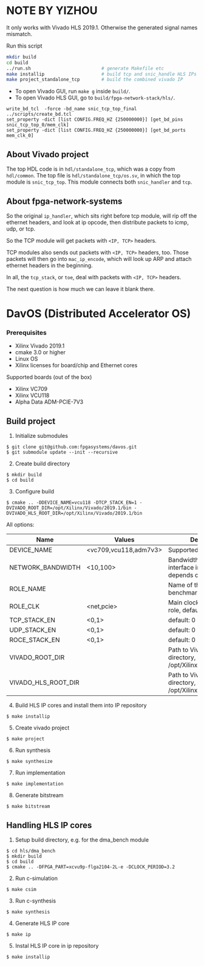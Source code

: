 # NOTE BY YIZHOU

It only works with Vivado HLS 2019.1. Otherwise the generated signal names mismatch.

Run this script
```bash
mkdir build
cd build
../run.sh                          # generate Makefile etc
make installip                     # build tcp and snic_handle HLS IPs
make project_standalone_tcp        # build the combined vivado IP
```

- To open Vivado GUI, run `make g` inside `build/`.
- To open Vivado HLS GUI, go to `build/fpga-network-stack/hls/`.

```
write_bd_tcl  -force -bd_name snic_tcp_top_final ../scripts/create_bd.tcl
set_property -dict [list CONFIG.FREQ_HZ {250000000}] [get_bd_pins snic_tcp_top_0/mem_clk]
set_property -dict [list CONFIG.FREQ_HZ {250000000}] [get_bd_ports mem_clk_0]
```

## About Vivado project

The top HDL code is in `hdl/standalone_tcp`, which was a copy from `hdl/common`.
The top file is `hdl/standalone_tcp/os.sv`, in which the top module is `snic_tcp_top`.
This module connects both `snic_handler` and `tcp`.


## About fpga-network-systems

So the original `ip_handler`, which sits right before tcp module,
will rip off the ethernet headers, and look at ip opcode,
then distribute packets to icmp, udp, or tcp.

So the TCP module will get packets with `<IP, TCP>` headers.

TCP modules also sends out packets with `<IP, TCP>` headers, too.
Those packets will then go into `mac_ip_encode`, which will look
up ARP and attach ethernet headers in the beginning.


In all, the `tcp_stack`, or `toe`, deal with packets with `<IP, TCP>` headers.

The next question is how much we can leave it blank there.




# DavOS (Distributed Accelerator OS)

### Prerequisites
- Xilinx Vivado 2019.1
- cmake 3.0 or higher
- Linux OS
- Xilinx licenses for board/chip and Ethernet cores

Supported boards (out of the box)
- Xilinx VC709
- Xilinx VCU118
- Alpha Data ADM-PCIE-7V3


## Build project

1. Initialize submodules
```
$ git clone git@github.com:fpgasystems/davos.git
$ git submodule update --init --recursive
```

2. Create build directory
```
$ mkdir build
$ cd build
```

3. Configure build
```
$ cmake .. -DDEVICE_NAME=vcu118 -DTCP_STACK_EN=1 -DVIVADO_ROOT_DIR=/opt/Xilinx/Vivado/2019.1/bin -DVIVADO_HLS_ROOT_DIR=/opt/Xilinx/Vivado/2019.1/bin

```
All options:

| Name                  | Values                | Desription                                                              |
| --------------------- | --------------------- | ----------------------------------------------------------------------- |
| DEVICE_NAME           | <vc709,vcu118,adm7v3> | Supported devices                                                       |
| NETWORK_BANDWIDTH     | <10,100>              | Bandwidth of the Ethernet interface in Gbit/s, default depends on board |
| ROLE_NAME             | <name>                | Name of the role, default:. benchmark_role                              |
| ROLE_CLK              | <net,pcie>            | Main clock used for the role, default: net                              |
| TCP_STACK_EN          | <0,1>                 | default: 0                                                              |
| UDP_STACK_EN          | <0,1>                 | default: 0                                                              |
| ROCE_STACK_EN         | <0,1>                 | default: 0                                                              |
| VIVADO_ROOT_DIR       | <path>                | Path to Vivado HLS directory, e.g. /opt/Xilinx/Vivado/2019.1            |
| VIVADO_HLS_ROOT_DIR   | <path>                | Path to Vivado HLS directory, e.g. /opt/Xilinx/Vivado/2019.1            |


4. Build HLS IP cores and install them into IP repository
```
$ make installip
```

5. Create vivado project
```
$ make project
```

6. Run synthesis
```
$ make synthesize
```

7. Run implementation
```
$ make implementation
```

8. Generate bitstream
```
$ make bitstream
```



## Handling HLS IP cores

1. Setup build directory, e.g. for the dma_bench module

```
$ cd hls/dma_bench
$ mkdir build
$ cd build
$ cmake .. -DFPGA_PART=xcvu9p-flga2104-2L-e -DCLOCK_PERIOD=3.2
```

2. Run c-simulation
```
$ make csim
```

3. Run c-synthesis
```
$ make synthesis
```

4. Generate HLS IP core
```
$ make ip
```

5. Instal HLS IP core in ip repository
```
$ make installip
```
